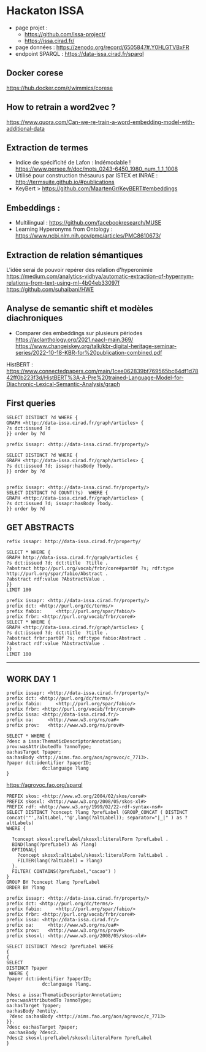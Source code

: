 # Hackaton ISSA


* page projet : 
    * https://github.com/issa-project/
    * https://issa.cirad.fr/
* page données : https://zenodo.org/record/6505847#.Y0HLGTVBxFR
* endpoint SPARQL : https://data-issa.cirad.fr/sparql

## Docker corese

https://hub.docker.com/r/wimmics/corese

## How to retrain a word2vec ?
https://www.quora.com/Can-we-re-train-a-word-embedding-model-with-additional-data


## Extraction de termes

* Indice de spécificité de Lafon  : Indémodable !
https://www.persee.fr/doc/mots_0243-6450_1980_num_1_1_1008
* Utilisé pour construction thésaurus par ISTEX et INRAE  : http://termsuite.github.io/#publications
* KeyBert > https://github.com/MaartenGr/KeyBERT#embeddings


## Embeddings :

* Multilingual : https://github.com/facebookresearch/MUSE
* Learning Hyperonyms from Ontology :  https://www.ncbi.nlm.nih.gov/pmc/articles/PMC8610673/

## Extraction de relation sémantiques

L'idée serai de pouvoir repérer des relation d'hyperonimie
https://medium.com/analytics-vidhya/automatic-extraction-of-hypernym-relations-from-text-using-ml-4b04eb33097f
https://github.com/suhaibani/HWE

## Analyse de semantic shift et modèles diachroniques

 * Comparer des embeddings sur plusieurs périodes
https://aclanthology.org/2021.naacl-main.369/
https://www.changeiskey.org/talk/kbr-digital-heritage-seminar-series/2022-10-18-KBR-for%20publication-combined.pdf


HistBERT : 
https://www.connectedpapers.com/main/1cee062839bf769565bc64df1d7842ff0b223f3d/HistBERT%3A-A-Pre%20trained-Language-Model-for-Diachronic-Lexical-Semantic-Analysis/graph

## First queries 

``` 
SELECT DISTINCT ?d WHERE { 
GRAPH <http://data-issa.cirad.fr/graph/articles> {
?s dct:issued ?d
}} order by ?d
```

```
prefix issapr: <http://data-issa.cirad.fr/property/>

SELECT DISTINCT ?d WHERE { 
GRAPH <http://data-issa.cirad.fr/graph/articles> {
?s dct:issued ?d; issapr:hasBody ?body.
}} order by ?d
```

```

prefix issapr: <http://data-issa.cirad.fr/property/>
SELECT DISTINCT ?d COUNT(?s)  WHERE { 
GRAPH <http://data-issa.cirad.fr/graph/articles> {
?s dct:issued ?d; issapr:hasBody ?body.
}} order by ?d
```

## GET ABSTRACTS

``` 
refix issapr: http://data-issa.cirad.fr/property/

SELECT * WHERE { 
GRAPH http://data-issa.cirad.fr/graph/articles {
?s dct:issued ?d; dct:title  ?title . 
?abstract http://purl.org/vocab/frbr/core#partOf ?s; rdf:type http://purl.org/spar/fabio/Abstract .
?abstract rdf:value ?AbstractValue . 
}} 
LIMIT 100
```
```
prefix issapr: <http://data-issa.cirad.fr/property/>
prefix dct:	<http://purl.org/dc/terms/>
prefix fabio:     <http://purl.org/spar/fabio/>
prefix frbr: <http://purl.org/vocab/frbr/core#>
SELECT * WHERE { 
GRAPH <http://data-issa.cirad.fr/graph/articles> {
?s dct:issued ?d; dct:title  ?title . 
?abstract frbr:partOf ?s; rdf:type fabio:Abstract .
?abstract rdf:value ?AbstractValue . 
}} 
LIMIT 100
```

---------------

## WORK DAY 1

```
prefix issapr: <http://data-issa.cirad.fr/property/>
prefix dct:	<http://purl.org/dc/terms/>
prefix fabio:     <http://purl.org/spar/fabio/>
prefix frbr: <http://purl.org/vocab/frbr/core#>
prefix issa: <http://data-issa.cirad.fr/>
prefix oa:     <http://www.w3.org/ns/oa#>
prefix prov:   <http://www.w3.org/ns/prov#>

SELECT * WHERE { 
?desc a issa:ThematicDescriptorAnnotation;
prov:wasAttributedTo ?annoType;
oa:hasTarget ?paper;
oa:hasBody <http://aims.fao.org/aos/agrovoc/c_7713>.
?paper dct:identifier ?paperID;
             dc:language ?lang
}
```

https://agrovoc.fao.org/sparql

``` 
PREFIX skos: <http://www.w3.org/2004/02/skos/core#> 
PREFIX skosxl: <http://www.w3.org/2008/05/skos-xl#> 
PREFIX rdf: <http://www.w3.org/1999/02/22-rdf-syntax-ns#> 
SELECT DISTINCT ?concept ?lang ?prefLabel (GROUP_CONCAT ( DISTINCT concat('"',?altLabel,'"@',lang(?altLabel)); separator="|_|" ) as ?altLabels) 
WHERE { 
 
  ?concept skosxl:prefLabel/skosxl:literalForm ?prefLabel . 
  BIND(lang(?prefLabel) AS ?lang) 
  OPTIONAL{ 
  	?concept skosxl:altLabel/skosxl:literalForm ?altLabel . 
  	FILTER(lang(?altLabel) = ?lang) 
  }.
  FILTER( CONTAINS(?prefLabel,"cacao") )
} 
GROUP BY ?concept ?lang ?prefLabel 
ORDER BY ?lang 
```
```
prefix issapr: <http://data-issa.cirad.fr/property/>
prefix dct:	<http://purl.org/dc/terms/>
prefix fabio:     <http://purl.org/spar/fabio/>
prefix frbr: <http://purl.org/vocab/frbr/core#>
prefix issa: <http://data-issa.cirad.fr/>
prefix oa:     <http://www.w3.org/ns/oa#>
prefix prov:   <http://www.w3.org/ns/prov#>
prefix skosxl: <http://www.w3.org/2008/05/skos-xl#>

SELECT DISTINCT ?desc2 ?prefLabel WHERE 
{
{
SELECT 
DISTINCT ?paper
 WHERE { 
?paper dct:identifier ?paperID;
             dc:language ?lang.

?desc a issa:ThematicDescriptorAnnotation;
prov:wasAttributedTo ?annoType;
oa:hasTarget ?paper;
oa:hasBody ?entity.
 ?desc oa:hasBody <http://aims.fao.org/aos/agrovoc/c_7713>
}}.
?desc oa:hasTarget ?paper;
 oa:hasBody ?desc2.
?desc2 skosxl:prefLabel/skosxl:literalForm ?prefLabel
}
```
